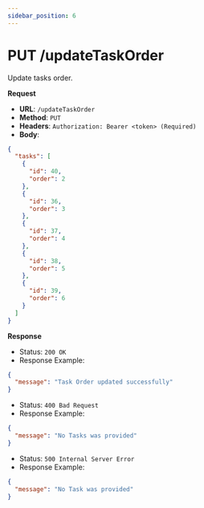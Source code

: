```yaml
---
sidebar_position: 6
---
```


# PUT /updateTaskOrder

Update tasks order.

**Request**

- **URL**: `/updateTaskOrder`
- **Method**: `PUT`
- **Headers**: `Authorization: Bearer <token> (Required)`
- **Body**:

```json
{
  "tasks": [
    {
      "id": 40,
      "order": 2
    },
    {
      "id": 36,
      "order": 3
    },
    {
      "id": 37,
      "order": 4
    },
    {
      "id": 38,
      "order": 5
    },
    {
      "id": 39,
      "order": 6
    }
  ]
}
```

**Response**

- Status: `200 OK`
- Response Example:
```json
{
  "message": "Task Order updated successfully"
}
```

- Status: `400 Bad Request`
- Response Example:

```json
{
  "message": "No Tasks was provided"
}
```

- Status: `500 Internal Server Error`
- Response Example:

```json
{
  "message": "No Task was provided"
}
```
